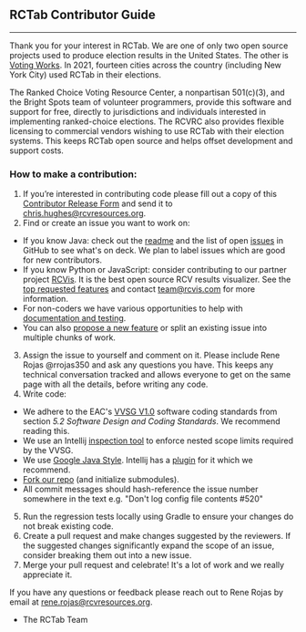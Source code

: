 ## RCTab Contributor Guide

---

Thank you for your interest in RCTab.  We are one of only two open source projects used to produce election results in the United States.  The other is [Voting Works](https://www.voting.works/).  In 2021, fourteen cities across the country (including New York City) used RCTab in their elections.

The Ranked Choice Voting Resource Center, a nonpartisan 501(c)(3), and the Bright Spots team of volunteer programmers, provide this software and support for free, directly to jurisdictions and individuals interested in implementing ranked-choice elections.  The RCVRC also provides flexible licensing to commercial vendors wishing to use RCTab with their election systems.  This keeps RCTab open source and helps offset development and support costs.  

### How to make a contribution:

1. If you’re interested in contributing code please fill out a copy of this [Contributor Release Form](https://docs.google.com/document/d/1lTpwjQBnS7u8ONdm1rg7nhzXBB8o_I1n/edit?usp=sharing&ouid=116743718777594585909&rtpof=true&sd=true) and send it to [chris.hughes@rcvresources.org](mailto:chris.hughes@rcvresources.org).
2. Find or create an issue you want to work on:
- If you know Java: check out the [readme](https://github.com/BrightSpots/rcv#readme) and the list of open [issues](https://github.com/BrightSpots/rcv/issues) in GitHub to see what's on deck.  We plan to label issues which are good for new contributors. 
- If you know Python or JavaScript: consider contributing to our partner project [RCVis](https://github.com/artoonie/rcvis#readme).  It is the best open source RCV results visualizer.  See the [top requested features](https://rcvis.com/#lookingfor) and contact team@rcvis.com for more information.
- For non-coders we have various opportunities to help with [documentation and testing](https://github.com/BrightSpots/rcv/issues?q=is%3Aissue+is%3Aopen+label%3Adocumentation).
- You can also [propose a new feature](https://github.com/BrightSpots/rcv/issues/new) or split an existing issue into multiple chunks of work.
3. Assign the issue to yourself and comment on it.  Please include Rene Rojas @rrojas350 and ask any questions you have.  This keeps any technical conversation tracked and allows everyone to get on the same page with all the details, before writing any code.
4. Write code:
- We adhere to the EAC's [VVSG V1.0](https://github.com/BrightSpots/rcv/blob/develop/reference/VVSG/VVSG-2005.1.0.VOL.1.pdf) software coding standards from section _5.2 Software Design and Coding Standards_.  We recommend reading this.  
- We use an Intellij [inspection tool](https://github.com/BrightSpots/rcv/blob/develop/.idea/inspectionProfiles/Project_Default.xml) to enforce nested scope limits required by the VVSG. 
- We use [Google Java Style](https://google.github.io/styleguide/javaguide.html).  Intellij has a [plugin](https://checkstyle.sourceforge.io/google_style.html) for it which we recommend.
- [Fork our repo](https://docqs.github.com/en/get-started/quickstart/contributing-to-projects) (and initialize submodules).
- All commit messages should hash-reference the issue number somewhere in the text e.g. "Don't log config file contents #520"
5. Run the regression tests locally using Gradle to ensure your changes do not break existing code. 
6. Create a pull request and make changes suggested by the reviewers.  If the suggested changes significantly expand the scope of an issue, consider breaking them out into a new issue.
7. Merge your pull request and celebrate!  It's a lot of work and we really appreciate it.

If you have any questions or feedback please reach out to Rene Rojas by email at rene.rojas@rcvresources.org.  
 

- The RCTab Team

     
